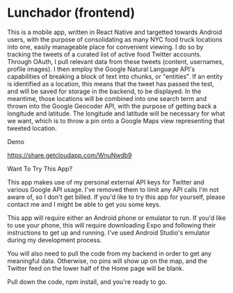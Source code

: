 # Lunchador (frontend)

This is a mobile app, written in React Native and targetted towards Android users, with the purpose of consolidating as many NYC food truck locations into one, easily manageable place for convenient viewing. I do so by tracking the tweets of a curated list of active food Twitter accounts. Through OAuth, I pull relevant data from these tweets (content, usernames, profile images). I then employ the Google Natural Language API's capabilities of breaking a block of text into chunks, or "entities". If an entity is identified as a location, this means that the tweet has passed the test, and will be saved for storage in the backend, to be displayed. In the meantime, those locations will be combined into one search term and thrown into the Google Geocoder API, with the purpose of getting back a longitude and latitude. The longitude and latitude will be necessary for what we want, which is to throw a pin onto a Google Maps view representing that tweeted location.

Demo

https://share.getcloudapp.com/WnuNwdb9

Want To Try This App?

This app makes use of my personal external API keys for Twitter and various Google API usage. I've removed them to limit any API calls I'm not aware of, so I don't get billed. If you'd like to try this app for yourself, please contact me and I might be able to get you some keys.

This app will require either an Android phone or emulator to run. If you'd like to use your phone, this will require downloading Expo and following their instructions to get up and running. I've used Android Studio's emulator during my development process.

You will also need to pull the code from my backend in order to get any meaningful data. Otherwise, no pins will show up on the map, and the Twitter feed on the lower half of the Home page will be blank.

Pull down the code, npm install, and you're ready to go.
